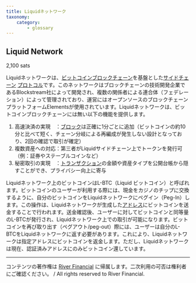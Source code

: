 ```yaml
---
title: Liquidネットワーク
taxonomy:
    category:
        - glossary
---
```


## Liquid Network
2,100 sats

Liquidネットワークは、[ビットコイン](http://lostinbitcoin.jp.testrs.jp/staging/glossary/bitcoin/)[ブロックチェーン](http://lostinbitcoin.jp.testrs.jp/staging/glossary/blockchain/)を基盤とした[サイドチェーン](http://lostinbitcoin.jp.testrs.jp/staging/glossary/sidechain/) [プロトコル](http://lostinbitcoin.jp.testrs.jp/staging/glossary/protocol/)です。このネットワークはブロックチェーンの技術開発企業であるBlockstream社によって開発され、複数の関係者による連合体（フェデレーション）によって管理されており、運営にはオープンソースのブロックチェーンプラットフォームElementsが使用されています。Liquidネットワークは、ビットコインブロックチェーンには無い以下の機能を提供します。

1. 高速決済の実現　：[ブロック](http://lostinbitcoin.jp.testrs.jp/staging/glossary/block/)は正確に1分ごとに追加（ビットコインの約10分と比べて短く、チェーン分岐による再編成が発生しない設計となっており、2回の確認で取引が確定）
2. 複数資産への対応：第三者がLiquidサイドチェーン上でトークンを発行可（例：証券やステーブルコインなど）
3. 秘密取引の実現　：[トランザクション](http://lostinbitcoin.jp.testrs.jp/staging/glossary/transaction/)の金額や資産タイプを公開台帳から隠すことができ、プライバシー向上に寄与

Liquidネットワーク上のビットコインはL-BTC（Liquid ビットコイン）と呼ばれます。ビットコインのユーザーが利用する際には、現金をカジノのチップに交換するように、自分のビットコインをLiquidネットワークにペグイン（Peg-In）します。この操作は、Liquidネットワークが生成した[アドレス](http://lostinbitcoin.jp.testrs.jp/staging/glossary/address/)にビットコインを送金することで行われます。送金確認後、ユーザーに対してビットコインと同等量のL-BTCが発行され、Liquidネットワーク上での取引が可能になります。ビットコインを再び取り出す（ペグアウト/peg-out）際には、ユーザーは自分のL-BTCをLiquidネットワークに返す必要があります。これにより、Liquidネットワークは指定アドレスにビットコインを返金します。ただし、Liquidネットワークは現在、認証済みアドレスにのみビットコイン還しています。

---
コンテンツの著作権は [River Financial](https://river.com/) に帰属します。二次利用の可否は権利者にご確認ください。 / All rights reserved to River Financial.
